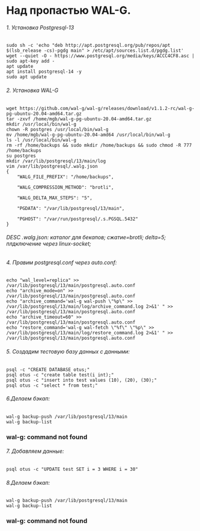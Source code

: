 # Над пропастью WAL-G.

###### 1. Установка Postgresql-13
```
sudo sh -c 'echo "deb http://apt.postgresql.org/pub/repos/apt $(lsb_release -cs)-pgdg main" > /etc/apt/sources.list.d/pgdg.list'
wget --quiet -O - https://www.postgresql.org/media/keys/ACCC4CF8.asc | sudo apt-key add -
apt update
apt install postgresql-14 -y
sudo apt update
```
###### 2. Установка WAL-G
```
wget https://github.com/wal-g/wal-g/releases/download/v1.1.2-rc/wal-g-pg-ubuntu-20.04-amd64.tar.gz
tar -zxvf /home/mgb/wal-g-pg-ubuntu-20.04-amd64.tar.gz
mkdir /usr/local/bin/wal-g
chown -R postgres /usr/local/bin/wal-g
mv /home/mgb/wal-g-pg-ubuntu-20.04-amd64 /usr/local/bin/wal-g
ls -l /usr/local/bin/wal-g
rm -rf /home/backups && sudo mkdir /home/backups && sudo chmod -R 777 /home/backups
su postgres
mkdir /var/lib/postgresql/13/main/log
vim /var/lib/postgresql/.walg.json
{
    "WALG_FILE_PREFIX": "/home/backups",

    "WALG_COMPRESSION_METHOD": "brotli",

    "WALG_DELTA_MAX_STEPS": "5",

    "PGDATA": "/var/lib/postgresql/13/main",

    "PGHOST": "/var/run/postgresql/.s.PGSQL.5432"
}
```
###### DESC .walg.json: каталог для бекапов; сжатие=brotli; delta=5; плдключение через linux-socket;


###### 4. Правим  postgresql.conf через auto.conf:
```
echo "wal_level=replica" >> /var/lib/postgresql/13/main/postgresql.auto.conf
echo "archive_mode=on" >> /var/lib/postgresql/13/main/postgresql.auto.conf
echo "archive_command='wal-g wal-push \"%p\" >> /var/lib/postgresql/13/main/log/archive_command.log 2>&1' " >> /var/lib/postgresql/13/main/postgresql.auto.conf 
echo "archive_timeout=60" >> /var/lib/postgresql/13/main/postgresql.auto.conf 
echo "restore_command='wal-g wal-fetch \"%f\" \"%p\" >> /var/lib/postgresql/13/main/log/restore_command.log 2>&1' " >> /var/lib/postgresql/13/main/postgresql.auto.conf
```
###### 5. Создадим тестовую базу данных с данными:
```
psql -c "CREATE DATABASE otus;"
psql otus -c "create table test(i int);"
psql otus -c "insert into test values (10), (20), (30);"
psql otus -c "select * from test;"
```

###### 6.Делаем бэкап:
```
wal-g backup-push /var/lib/postgresql/13/main
wal-g backup-list
```
### wal-g: command not found

###### 7. Добавляем данные:
```
psql otus -c "UPDATE test SET i = 3 WHERE i = 30"
```
###### 8.Делаем бэкап:
 ```
wal-g backup-push /var/lib/postgresql/13/main
wal-g backup-list
```
### wal-g: command not found











